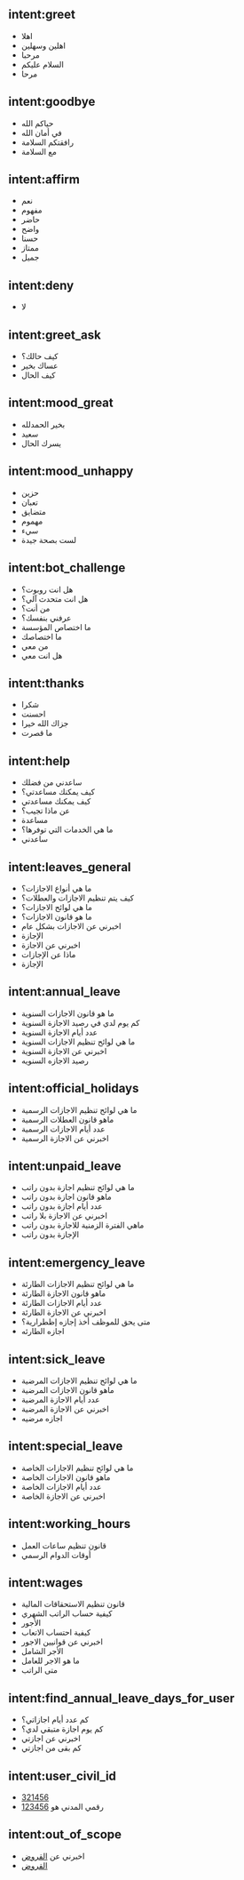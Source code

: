 ## intent:greet
- اهلا
- اهلين وسهلين
- مرحبا
- السلام عليكم
- مرحا

## intent:goodbye
- حياكم الله
- في أمان الله
- رافقتكم السلامة
- مع السلامة

## intent:affirm
- نعم
- مفهوم
- حاضر
- واضح
- حسنا
- ممتاز
- جميل

## intent:deny
- لا

## intent:greet_ask
- كيف حالك؟
- عساك بخير
- كيف الحال

## intent:mood_great
- بخير الحمدلله
- سعيد
- يسرك الحال

## intent:mood_unhappy
- حزين
- تعبان
- متضايق
- مهموم
- سيء
- لست بصحة جيدة

## intent:bot_challenge
- هل انت روبوت؟
- هل انت متحدث آلي؟
- من أنت؟
- عرفني بنفسك؟
- ما اختصاص المؤسسة
- ما اختصاصك
- من معي
- هل انت معي

## intent:thanks
- شكرا
- احسنت
- جزاك الله خيرا
- ما قصرت

## intent:help
- ساعدني من فضلك
- كيف يمكنك مساعدتي؟
- كيف يمكنك مساعدتي
- عن ماذا تجيب؟
- مساعدة
- ما هي الخدمات التي توفرها؟
- ساعدني

## intent:leaves_general
- ما هي أنواع الاجازات؟
- كيف يتم تنظيم الاجازات والعطلات؟
- ما هي لوائح الاجازات؟
- ما هو قانون الاجازات؟
- اخبرني عن الاجازات بشكل عام
- اﻹجازة
- اخبرني عن الاجازة
- ماذا عن اﻹجازات
- الإجازة

## intent:annual_leave
- ما هو قانون الاجازات السنوية
- كم يوم لدي في رصيد الاجازة السنوية
- عدد أيام الاجازة السنوية
- ما هي لوائح تنظيم الاجازات السنوية
- اخبرني عن الاجازة السنوية
- رصيد الاجازه السنويه

## intent:official_holidays
- ما هي لوائح تنظيم الاجازات الرسمية
- ماهو قانون العطلات الرسمية
- عدد أيام الاجازات الرسمية
- اخبرني عن الاجازة الرسمية

## intent:unpaid_leave
- ما هي لوائح تنظيم اجازة بدون راتب
- ماهو قانون اجازة بدون راتب
- عدد أيام اجازة بدون راتب
- اخبرني عن الاجازة بلا راتب
- ماهي الفترة الزمنية للاجازة بدون راتب
- الإجازة بدون راتب

## intent:emergency_leave
- ما هي لوائح تنظيم الاجازات الطارئة
- ماهو قانون الاجازة الطارئة
- عدد أيام الاجازات الطارئة
- اخبرني عن الاجازة الطارئة
- متى يحق للموظف أخذ إجازه إظطرارية؟
- اجازه الطارئه

## intent:sick_leave
- ما هي لوائح تنظيم الاجازات المرضية
- ماهو قانون الاجازات المرضية
- عدد أيام الاجازة المرضية
- اخبرني عن الاجازة المرضية
- اجازه مرضيه

## intent:special_leave
- ما هي لوائح تنظيم الاجازات الخاصة
- ماهو قانون الاجازات الخاصة
- عدد أيام الاجازات الخاصة
- اخبرني عن الاجازة الخاصة

## intent:working_hours
- قانون تنظيم ساعات العمل
- أوقات الدوام الرسمي

## intent:wages
- قانون تنظيم الاستحقاقات المالية
- كيفية حساب الراتب الشهري
- اﻷجور
- كيفية احتساب الاتعاب
- اخبرني عن قوانيين الاجور
- الأجر الشامل
- ما هو الاجر للعامل
- متى الراتب

## intent:find_annual_leave_days_for_user
- كم عدد أيام اجازاتي؟
- كم يوم اجازة متبقي لدي؟
- اخبرني عن اجازتي
- كم بقى من اجازتي

## intent:user_civil_id
- [321456](id)
- [123456](id) رقمي المدني هو

## intent:out_of_scope
- اخبرني عن [القروض](id)
- [القروض](id)

